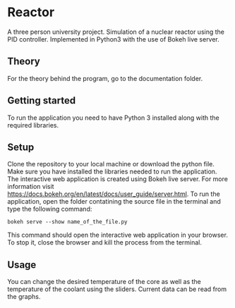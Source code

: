 # Reactor
A three person university project. Simulation of a nuclear reactor using the PID controller. Implemented in Python3 with the use of Bokeh live server.

## Theory

For the theory behind the program, go to the documentation folder.

## Getting started

To run the application you need to have Python 3 installed along with the required libraries.

## Setup

Clone the repository to your local machine or download the python file. Make sure you have installed the libraries needed to run the application.
The interactive web application is created using Bokeh live server. For more information visit https://docs.bokeh.org/en/latest/docs/user_guide/server.html.
To run the application, open the folder contatining the source file in the terminal and type the following command:

```bokeh serve --show name_of_the_file.py```

This command should open the interactive web application in your browser. To stop it, close the browser and kill the process from the terminal.

## Usage

You can change the desired temperature of the core as well as the temperature of the coolant using the sliders. Current data can be read from the graphs.
